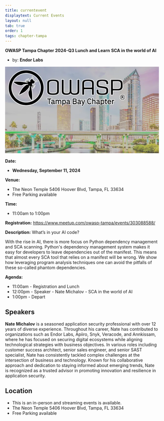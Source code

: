 ```yaml
---
title: currentevent
displaytext: Current Events
layout: null
tab: true
order: 1
tags: chapter-tampa
---
```


**OWASP Tampa Chapter 2024-Q3 Lunch and Learn** 
**SCA in the world of AI**

* by: **Endor Labs**


![OWASP TAMPA](assets/images/owaspTampa.jpeg)

**Date:**
  - **Wednesday, September 11, 2024**

**Venue:**
  * The Neon Temple 5406 Hoover Blvd, Tampa, FL 33634
  * Free Parking available

**Time:**
  * 11:00am to 1:00pm

**Registration:**
https://www.meetup.com/owasp-tampa/events/303088588/

**Description:** 
What’s in your AI code?

With the rise in AI, there is more focus on Python dependency management and SCA scanning. Python's dependency management system makes it easy for developers to leave dependencies out of the manifest. This means that almost every SCA tool that relies on a manifest will be wrong. We show how leveraging program analysis techniques one can avoid the pitfalls of these so-called phantom dependencies.

**Agenda:**
* 11:00am - Registration and Lunch
* 12:00pm - Speaker - Nate Michalov - SCA in the world of AI
* 1:00pm - Depart

## Speakers
**Nate Michalov** is a seasoned application security professional with over 12 years of diverse experience. Throughout his career, Nate has contributed to organizations such as Endor Labs, Apiiro, Snyk, Veracode, and Annkissam, where he has focused on securing digital ecosystems while aligning technological strategies with business objectives. In various roles including customer success architect, senior sales engineer, and senior SAST specialist, Nate has consistently tackled complex challenges at the intersection of business and technology. Known for his collaborative approach and dedication to staying informed about emerging trends, Nate is recognized as a trusted advisor in promoting innovation and resilience in application security.


## Location
* This is an in-person and streaming events is available.
* The Neon Temple 5406 Hoover Blvd, Tampa, FL 33634
* Free Parking available
